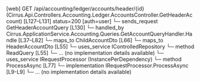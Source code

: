 [web] GET /api/accounting/ledger/accounts/header/{id}  (Cirrus.Api.Controllers.Accounting.Ledger.AccountsController.GetHeaderAccount)  [L127–L131] status=200 [auth=user]
  └─ sends_request GetHeaderAccountQuery [L130]
    └─ handled_by Cirrus.ApplicationService.Accounting.Queries.GetAccountQueryHandler.Handle [L37–L82]
      └─ maps_to ChildAccountDto [L66]
      └─ maps_to HeaderAccountDto [L55]
      └─ uses_service IControlledRepository<Account>
        └─ method ReadQuery [L55]
          └─ ... (no implementation details available)
      └─ uses_service IRequestProcessor (InstancePerDependency)
        └─ method ProcessAsync [L77]
          └─ implementation IRequestProcessor.ProcessAsync [L9-L9]
          └─ ... (no implementation details available)

